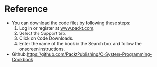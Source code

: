# Reference

- You can download the code files by following these steps:
  1. Log in or register at www.packt.com.
  2. Select the Support tab.
  3. Click on Code Downloads.
  4. Enter the name of the book in the Search box and follow the onscreen
  instructions.
- Github:https://github.com/PacktPublishing/C-System-Programming-Cookbook